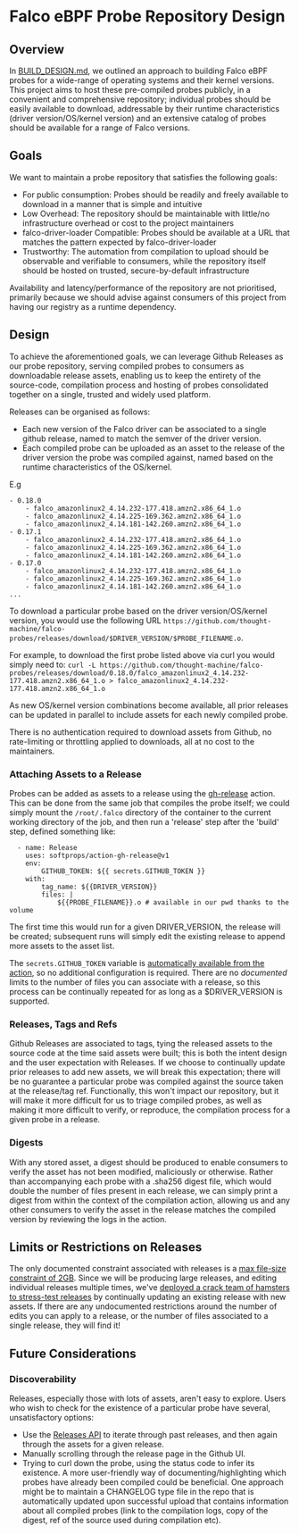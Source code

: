 # Falco eBPF Probe Repository Design

## Overview

In [BUILD_DESIGN.md](./BUILD_DESIGN.md), we outlined an approach to building Falco eBPF probes for a wide-range of operating systems and their kernel versions. This project aims to host these pre-compiled probes publicly, in a convenient and comprehensive repository; individual probes should be easily available to download, addressable by their runtime characteristics (driver version/OS/kernel version) and an extensive catalog of probes should be available for a range of Falco versions.

## Goals

We want to maintain a probe repository that satisfies the following goals:
- For public consumption: Probes should be readily and freely available to download in a manner that is simple and intuitive
- Low Overhead: The repository should be maintainable with little/no infrastructure overhead or cost to the project maintainers
- falco-driver-loader Compatible: Probes should be available at a URL that matches the pattern expected by falco-driver-loader
- Trustworthy: The automation from compilation to upload should be observable and verifiable to consumers, while the repository itself should be hosted on trusted, secure-by-default infrastructure

Availability and latency/performance of the repository are not prioritised, primarily because we should advise against consumers of this project from having our registry as a runtime dependency.

## Design

To achieve the aforementioned goals, we can leverage Github Releases as our probe repository, serving compiled probes to consumers as downloadable release assets, enabling us to keep the entirety of the source-code, compilation process and hosting of probes consolidated together on a single, trusted and widely used platform. 

Releases can be organised as follows:
- Each new version of the Falco driver can be associated to a single github release, named to match the semver of the driver version.
- Each compiled probe can be uploaded as an asset to the release of the driver version the probe was compiled against, named based on the runtime characteristics of the OS/kernel.

E.g
```
- 0.18.0
    - falco_amazonlinux2_4.14.232-177.418.amzn2.x86_64_1.o
    - falco_amazonlinux2_4.14.225-169.362.amzn2.x86_64_1.o
    - falco_amazonlinux2_4.14.181-142.260.amzn2.x86_64_1.o
- 0.17.1
    - falco_amazonlinux2_4.14.232-177.418.amzn2.x86_64_1.o
    - falco_amazonlinux2_4.14.225-169.362.amzn2.x86_64_1.o
    - falco_amazonlinux2_4.14.181-142.260.amzn2.x86_64_1.o
- 0.17.0
    - falco_amazonlinux2_4.14.232-177.418.amzn2.x86_64_1.o
    - falco_amazonlinux2_4.14.225-169.362.amzn2.x86_64_1.o
    - falco_amazonlinux2_4.14.181-142.260.amzn2.x86_64_1.o
...
```

To download a particular probe based on the driver version/OS/kernel version, you would use the following URL
`https://github.com/thought-machine/falco-probes/releases/download/$DRIVER_VERSION/$PROBE_FILENAME.o`.

For example, to download the first probe listed above via curl you would simply need to:
`curl -L https://github.com/thought-machine/falco-probes/releases/download/0.18.0/falco_amazonlinux2_4.14.232-177.418.amzn2.x86_64_1.o > falco_amazonlinux2_4.14.232-177.418.amzn2.x86_64_1.o`

As new OS/kernel version combinations become available, all prior releases can be updated in parallel to include assets for each newly compiled probe. 

There is no authentication required to download assets from Github, no rate-limiting or throttling applied to downloads, all at no cost to the maintainers.

### Attaching Assets to a Release
Probes can be added as assets to a release using the [gh-release](https://github.com/marketplace/actions/gh-release) action. This can be done from the same job that compiles the probe itself; we could simply mount the `/root/.falco` directory of the container to the current working directory of the job, and then run a 'release' step after the 'build' step, defined something like:
```
  - name: Release
    uses: softprops/action-gh-release@v1
    env:
        GITHUB_TOKEN: ${{ secrets.GITHUB_TOKEN }}
    with:
        tag_name: ${{DRIVER_VERSION}}
        files: |
            ${{PROBE_FILENAME}}.o # available in our pwd thanks to the volume
```

The first time this would run for a given DRIVER_VERSION, the release will be created; subsequent runs will simply edit the existing release to append more assets to the asset list.

The `secrets.GITHUB_TOKEN` variable is [automatically available from the action](https://docs.github.com/en/actions/reference/authentication-in-a-workflow#about-the-github_token-secret), so no additional configuration is required. There are no *documented* limits to the number of files you can associate with a release, so this process can be continually repeated for as long as a $DRIVER_VERSION is supported.

### Releases, Tags and Refs

Github Releases are associated to tags, tying the released assets to the source code at the time said assets were built; this is both the intent design and the user expectation with Releases. If we choose to continually update prior releases to add new assets, we will break this expectation; there will be no guarantee a particular probe was compiled against the source taken at the release/tag ref. Functionally, this won't impact our repository, but it will make it more difficult for us to triage compiled probes, as well as making it more difficult to verify, or reproduce, the compilation process for a given probe in a release.

### Digests

With any stored asset, a digest should be produced to enable consumers to verify the asset has not been modified, maliciously or otherwise. Rather than accompanying each probe with a .sha256 digest file, which would double the number of files present in each release, we can simply print a digest from within the context of the compilation action, allowing us and any other consumers to verify the asset in the release matches the compiled version by reviewing the logs in the action.

## Limits or Restrictions on Releases

The only documented constraint associated with releases is a [max file-size constraint of 2GB](https://docs.github.com/en/github/administering-a-repository/releasing-projects-on-github/about-releases#storage-and-bandwidth-quotas). Since we will be producing large releases, and editing individual releases multiple times, we've [deployed a crack team of hamsters to stress-test releases](https://github.com/sHesl/release-loop/actions) by continually updating an existing release with new assets. If there are any undocumented restrictions around the number of edits you can apply to a release, or the number of files associated to a single release, they will find it!

## Future Considerations

### Discoverability
Releases, especially those with lots of assets, aren't easy to explore. Users who wish to check for the existence of a particular probe have several, unsatisfactory options:
- Use the [Releases API](https://docs.github.com/en/rest/reference/repos#list-releases) to iterate through past releases, and then again through the assets for a given release.
- Manually scrolling through the release page in the Github UI.
- Trying to curl down the probe, using the status code to infer its existence.
A more user-friendly way of documenting/highlighting which probes have already been compiled could be beneficial. One approach might be to maintain a CHANGELOG type file in the repo that is automatically updated upon successful upload that contains information about all compiled probes (link to the compilation logs, copy of the digest, ref of the source used during compilation etc).